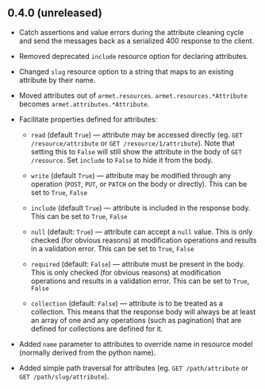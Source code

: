 ## 0.4.0 (unreleased)

 - Catch assertions and value errors during the attribute cleaning cycle and send the messages back as a serialized 400 response to the client.

 - Removed deprecated `include` resource option for declaring attributes.

 - Changed `slug` resource option to a string that maps to an existing attribute by their name.

 - Moved attributes out of `armet.resources`. `armet.resources.*Attribute` becomes `armet.attributes.*Attribute`.

 - Facilitate properties defined for attributes:
    - `read` (default `True`) — attribute may be accessed directly (eg. `GET /resource/attribute` or `GET /resource/1/attribute`). Note that setting this to `False` will still show the attribute in the body of `GET /resource`. Set `include` to `False` to hide it from the body.

    - `write` (default `True`) ­— attribute may be modified through any operation (`POST`, `PUT`, or `PATCH` on the body or directly). This can be set to `True`, `False`

    - `include` (default `True`) — attribute is included in the response body. This can be set to `True`, `False`

    - `null` (default: `True`) — attribute can accept a `null` value. This is only checked (for obvious reasons) at modification operations and results in a validation error. This can be set to `True`, `False`

    - `required` (default: `False`) — attribute must be present in the body. This is only checked (for obvious reasons) at modification operations and results in a validation error. This can be set to `True`, `False`

    - `collection` (default: `False`) — attribute is to be treated as a collection. This means that the response body will always be at least an array of one and any operations (such as pagination) that are defined for collections are defined for it.

 - Added `name` parameter to attributes to override name in resource model (normally derived from the python name).

 - Added simple path traversal for attributes (eg. `GET /path/attribute` or `GET /path/slug/attribute`).
